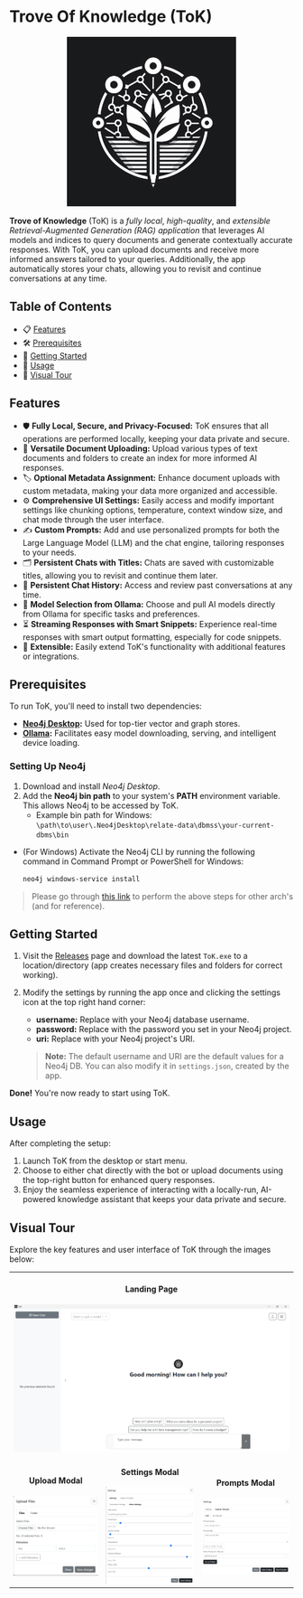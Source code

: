 # Trove Of Knowledge (ToK)

<div align="center">
  <img height="300" width="300" alt="Trove of Knowledge Logo" src="https://github.com/gurveervirk/ToK/blob/main/app/public/tok.jpg">
</div>

**Trove of Knowledge** (ToK) is a *fully local*, *high-quality*, and *extensible Retrieval-Augmented Generation (RAG) application* that leverages AI models and indices to query documents and generate contextually accurate responses. With ToK, you can upload documents and receive more informed answers tailored to your queries. Additionally, the app automatically stores your chats, allowing you to revisit and continue conversations at any time.

## Table of Contents

- 📋 [Features](https://github.com/gurveervirk/ToK/tree/main/README.md?tab=readme-ov-file#features)
- 🛠️ [Prerequisites](https://github.com/gurveervirk/ToK/tree/main/README.md?tab=readme-ov-file#prerequisites)
- 🚀 [Getting Started](https://github.com/gurveervirk/ToK/tree/main/README.md?tab=readme-ov-file#getting-started)
- 📝 [Usage](https://github.com/gurveervirk/ToK/tree/main/README.md?tab=readme-ov-file#usage)
- 🌟 [Visual Tour](https://github.com/gurveervirk/ToK/tree/main/README.md?tab=readme-ov-file#visual-tour)

## Features

- 🛡️ **Fully Local, Secure, and Privacy-Focused:** ToK ensures that all operations are performed locally, keeping your data private and secure.
- 📂 **Versatile Document Uploading:** Upload various types of text documents and folders to create an index for more informed AI responses.
- 🏷️ **Optional Metadata Assignment:** Enhance document uploads with custom metadata, making your data more organized and accessible.
- ⚙️ **Comprehensive UI Settings:** Easily access and modify important settings like chunking options, temperature, context window size, and chat mode through the user interface.
- ✍️ **Custom Prompts:** Add and use personalized prompts for both the Large Language Model (LLM) and the chat engine, tailoring responses to your needs.
- 🗂️ **Persistent Chats with Titles:** Chats are saved with customizable titles, allowing you to revisit and continue them later.
- 📜 **Persistent Chat History:** Access and review past conversations at any time.
- 🤖 **Model Selection from Ollama:** Choose and pull AI models directly from Ollama for specific tasks and preferences.
- ⏳ **Streaming Responses with Smart Snippets:** Experience real-time responses with smart output formatting, especially for code snippets.
- 🔧 **Extensible:** Easily extend ToK's functionality with additional features or integrations.

## Prerequisites

To run ToK, you'll need to install two dependencies:

- **[Neo4j Desktop](https://neo4j.com/download/):** Used for top-tier vector and graph stores.
- **[Ollama](https://ollama.com/download):** Facilitates easy model downloading, serving, and intelligent device loading.

### Setting Up Neo4j

1. Download and install *Neo4j Desktop*.
2. Add the **Neo4j bin path** to your system's **PATH** environment variable. This allows Neo4j to be accessed by ToK.
   - Example bin path for Windows: `\path\to\user\.Neo4jDesktop\relate-data\dbmss\your-current-dbms\bin`

- (For Windows) Activate the Neo4j CLI by running the following command in Command Prompt or PowerShell for Windows:

   ```bash
   neo4j windows-service install
   ```

> Please go through [this link](https://neo4j.com/docs/operations-manual/current/installation/) to perform the above steps for other arch's (and for reference).

## Getting Started

1. Visit the [Releases](https://github.com/gurveervirk/ToK/releases) page and download the latest `ToK.exe` to a location/directory (app creates necessary files and folders for correct working).
2. Modify the settings by running the app once and clicking the settings icon at the top right hand corner:
   - **username:** Replace with your Neo4j database username.
   - **password:** Replace with the password you set in your Neo4j project.
   - **uri:** Replace with your Neo4j project's URI.


   > **Note:** The default username and URI are the default values for a Neo4j DB.
   > You can also modify it in `settings.json`, created by the app.

**Done!** You're now ready to start using ToK.

## Usage

After completing the setup:

1. Launch ToK from the desktop or start menu.
2. Choose to either chat directly with the bot or upload documents using the top-right button for enhanced query responses.
3. Enjoy the seamless experience of interacting with a locally-run, AI-powered knowledge assistant that keeps your data private and secure.

## Visual Tour

Explore the key features and user interface of ToK through the images below:

<table align="center">
  <tr>
    <td align="center" colspan=3>
      <h4>Landing Page</h4>
      <img alt="landing_page" src="https://github.com/gurveervirk/ToK/blob/main/misc/pics/landing_page.png"
    </td>
  </tr>
  <tr>
    <td align="center">
      <h4>Upload Modal</h4>
      <img width="200" alt="file_upload" src="https://github.com/gurveervirk/ToK/blob/main/misc/pics/file_upload.png"
    </td>
    <td align="center">
      <h4>Settings Modal</h4>
      <img width="200" alt="settings" src="https://github.com/gurveervirk/ToK/blob/main/misc/pics/settings.png"
    </td>
    <td align="center">
      <h4>Prompts Modal</h4>
      <img width="200" alt="prompts" src="https://github.com/gurveervirk/ToK/blob/main/misc/pics/prompts.png"
    </td>
  </tr>
</table>

